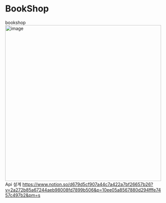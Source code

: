 # BookShop
bookshop
<img width="500" alt="image" src="https://github.com/user-attachments/assets/e5744855-171e-4849-9408-3162a0f92807">
Api 설계
https://www.notion.so/d679d5cf907a44c7a422a7bf26657b26?v=2a272b85a67244aeb98008fd7899b506&p=10ee05a8567880d294fffe7457c497b2&pm=s
